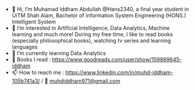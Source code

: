 - 👋 Hi, I’m Muhamad Iddham Abdullah @Hans2340, a final year student in UiTM Shah Alam, Bachelor of Information System
  Engineering (HONS.) Intelligent System
- 👀 I’m interested in Artificial Intelligence, Data Analytics, Machine learning and much more! During my free time, I like to read books (especially philosophical books),
  watching tv series and learning languages  
- 🌱 I’m currently learning Data Analytics
- 📖 Books I read : https://www.goodreads.com/user/show/159869645-iddham
- 📫 How to reach me : https://www.linkedin.com/in/muhd-iddham-105b741a3/
   / 📧 muhdiddham971@gmail.com

<!---
Hans2340/Hans2340 is a ✨ special ✨ repository because its `README.md` (this file) appears on your GitHub profile.
You can click the Preview link to take a look at your changes.
--->
